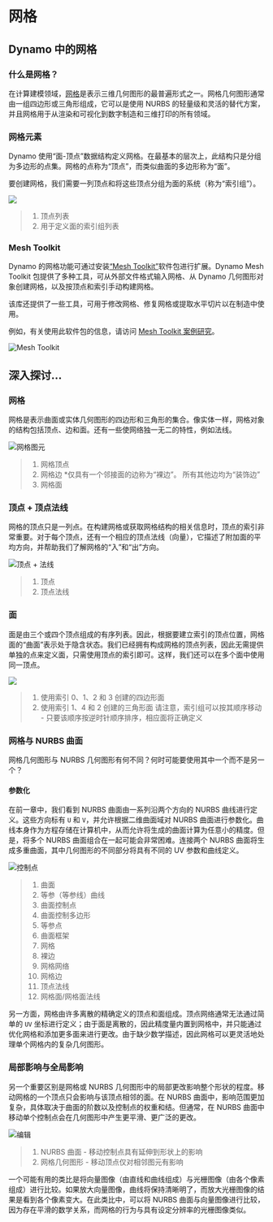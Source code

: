 # 网格

## Dynamo 中的网格

### 什么是网格？

在计算建模领域，[网格](7-meshes.md#mesh)是表示三维几何图形的最普遍形式之一。网格几何图形通常由一组四边形或三角形组成，它可以是使用 NURBS 的轻量级和灵活的替代方案，并且网格用于从渲染和可视化到数字制造和三维打印的所有领域。

### 网格元素

Dynamo 使用“面-顶点”数据结构定义网格。在最基本的层次上，此结构只是分组为多边形的点集。网格的点称为“顶点”，而类似曲面的多边形称为“面”。

要创建网格，我们需要一列顶点和将这些顶点分组为面的系统（称为“索引组”）。

![](../images/5-2/7/meshes-meshelements.jpg)

> 1. 顶点列表
> 2. 用于定义面的索引组列表

### Mesh Toolkit

Dynamo 的网格功能可通过安装[“Mesh Toolkit”](https://github.com/DynamoDS/Dynamo/wiki/Dynamo-Mesh-Toolkit)软件包进行扩展。Dynamo Mesh Toolkit 包提供了多种工具，可从外部文件格式输入网格、从 Dynamo 几何图形对象创建网格，以及按顶点和索引手动构建网格。

该库还提供了一些工具，可用于修改网格、修复网格或提取水平切片以在制造中使用。

例如，有关使用此软件包的信息，请访问 [Mesh Toolkit 案例研究](https://github.com/DynamoDS/Dynamo/wiki/Dynamo-Mesh-Toolkit#nodes)。

![Mesh Toolkit](../images/5-2/7/meshes-meshtoolkitstandfordbunny.jpg)

## 深入探讨...

### 网格

网格是表示曲面或实体几何图形的四边形和三角形的集合。像实体一样，网格对象的结构包括顶点、边和面。还有一些使网络独一无二的特性，例如法线。

![网格图元](../images/5-2/7/MeshElements2.jpg)

> 1. 网格顶点
> 2. 网格边 *仅具有一个邻接面的边称为“裸边”。 所有其他边均为“装饰边”
> 3. 网格面

### 顶点 + 顶点法线

网格的顶点只是一列点。在构建网格或获取网格结构的相关信息时，顶点的索引非常重要。对于每个顶点，还有一个相应的顶点法线（向量），它描述了附加面的平均方向，并帮助我们了解网格的“入”和“出”方向。

![顶点 + 法线](../images/5-2/7/vertexNormals.jpg)

> 1. 顶点
> 2. 顶点法线

### 面

面是由三个或四个顶点组成的有序列表。因此，根据要建立索引的顶点位置，网格面的“曲面”表示处于隐含状态。我们已经拥有构成网格的顶点列表，因此无需提供单独的点来定义面，只需使用顶点的索引即可。这样，我们还可以在多个面中使用同一顶点。

![](../images/5-2/7/meshFaces.jpg)

> 1. 使用索引 0、1、2 和 3 创建的四边形面
> 2. 使用索引 1、4 和 2 创建的三角形面 请注意，索引组可以按其顺序移动 - 只要该顺序按逆时针顺序排序，相应面将正确定义

### 网格与 NURBS 曲面

网格几何图形与 NURBS 几何图形有何不同？何时可能要使用其中一个而不是另一个？

#### 参数化

在前一章中，我们看到 NURBS 曲面由一系列沿两个方向的 NURBS 曲线进行定义。这些方向标有 `U` 和 `V`，并允许根据二维曲面域对 NURBS 曲面进行参数化。曲线本身作为方程存储在计算机中，从而允许将生成的曲面计算为任意小的精度。但是，将多个 NURBS 曲面组合在一起可能会非常困难。连接两个 NURBS 曲面将生成多重曲面，其中几何图形的不同部分将具有不同的 UV 参数和曲线定义。

![控制点](../images/5-2/7/NURBSvsMESH-01.jpg)

> 1. 曲面
> 2. 等参（等参线）曲线
> 3. 曲面控制点
> 4. 曲面控制多边形
> 5. 等参点
> 6. 曲面框架
> 7. 网格
> 8. 裸边
> 9. 网格网络
> 10. 网格边
> 11. 顶点法线
> 12. 网格面/网格面法线

另一方面，网格由许多离散的精确定义的顶点和面组成。顶点网络通常无法通过简单的 `UV` 坐标进行定义；由于面是离散的，因此精度量内置到网格中，并只能通过优化网格和添加更多面来进行更改。由于缺少数学描述，因此网格可以更灵活地处理单个网格内的复杂几何图形。

### 局部影响与全局影响

另一个重要区别是网格或 NURBS 几何图形中的局部更改影响整个形状的程度。移动网格的一个顶点只会影响与该顶点相邻的面。在 NURBS 曲面中，影响范围更加复杂，具体取决于曲面的阶数以及控制点的权重和结。但通常，在 NURBS 曲面中移动单个控制点会在几何图形中产生更平滑、更广泛的更改。

![编辑](../images/5-2/7/NURBSvsMESH-02.jpg)

> 1. NURBS 曲面 - 移动控制点具有延伸到形状上的影响
> 2. 网格几何图形 - 移动顶点仅对相邻图元有影响

一个可能有用的类比是将向量图像（由直线和曲线组成）与光栅图像（由各个像素组成）进行比较。如果放大向量图像，曲线将保持清晰明了，而放大光栅图像的结果是看到各个像素变大。在此类比中，可以将 NURBS 曲面与向量图像进行比较，因为存在平滑的数学关系，而网格的行为与具有设定分辨率的光栅图像类似。

##
